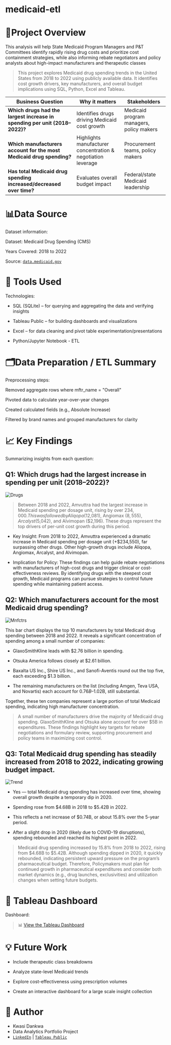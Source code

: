 # medicaid-etl

# 📌Project Overview
This analysis will help State Medicaid Program Managers and P&amp;T Committees identify rapidly rising drug costs and prioritize cost containment strategies, while also informing rebate negotiators and policy analysts about high-impact manufacturers and therapeutic classes

> This project explores Medicaid drug spending trends in the United States from 2018 to 2022 using publicly available data. It identifies cost growth drivers, key manufacturers, and overall budget implications using SQL, Python, Excel and Tableau.

| Business Question                                                                                 | Why it matters                                                         | Stakeholders                             |
| ------------------------------------------------------------------------------------------------- | ---------------------------------------------------------------------- | ---------------------------------------- |
| **Which drugs had the largest increase in spending per unit (2018–2022)?**                        | Identifies drugs driving Medicaid cost growth                          | Medicaid program managers, policy makers |
| **Which manufacturers account for the most Medicaid drug spending?**                              | Highlights manufacturer concentration & negotiation leverage           | Procurement teams, policy makers         |
| **Has total Medicaid drug spending increased/decreased over time?**                               | Evaluates overall budget impact                                        | Federal/state Medicaid leadership        |


# 📊Data Source
Dataset information:

Dataset: Medicaid Drug Spending (CMS)

Years Covered: 2018 to 2022

Source: [`data.medicaid.gov`](https://data.cms.gov/summary-statistics-on-use-and-payments/medicare-medicaid-spending-by-drug/medicaid-spending-by-drug/data)

# 🧰 Tools Used
Technologies:

* SQL (SQLite) – for querying and aggregating the data and verifying insights

* Tableau Public – for building dashboards and visualizations

* Excel – for data cleaning and pivot table experimentation/presentations

* Python/Jupyter Notebook - ETL

# 🗂️Data Preparation / ETL Summary
Preprocessing steps:

Removed aggregate rows where mftr_name = "Overall"

Pivoted data to calculate year-over-year changes

Created calculated fields (e.g., Absolute Increase)

Filtered by brand names and grouped manufacturers for clarity

# 📈 Key Findings
Summarizing insights from each question:

## Q1: **Which drugs had the largest increase in spending per unit (2018–2022)?**
![Drugs](images/Q1.png "Top 5 Drugs")

> Between 2018 and 2022, Amvuttra had the largest increase in Medicaid spending per dosage unit, rising by over $234,000. This was followed by Aliqopa ($12,081), Angiomax ($8,555), Arcalyst ($5,042), and Alvimopan ($2,196). These drugs represent the top drivers of per-unit cost growth during this period.

* Key Insight:
From 2018 to 2022, Amvuttra experienced a dramatic increase in Medicaid spending per dosage unit (+$234,550), far surpassing other drugs. Other high-growth drugs include Aliqopa, Angiomax, Arcalyst, and Alvimopan.

* Implication for Policy:
These findings can help guide rebate negotiations with manufacturers of high-cost drugs and trigger clinical or cost-effectiveness reviews. By identifying drugs with the steepest cost growth, Medicaid programs can pursue strategies to control future spending while maintaining patient access.

## Q2: **Which manufacturers account for the most Medicaid drug spending?**
![Mnfctrs](images/Q2.png "Top 10 Manufacturers")

This bar chart displays the top 10 manufacturers by total Medicaid drug spending between 2018 and 2022. It reveals a significant concentration of spending among a small number of companies:

* GlaxoSmithKline leads with $2.76 billion in spending.

* Otsuka America follows closely at $2.61 billion.

* Baxalta US Inc., Shire US Inc., and Sanofi-Aventis round out the top five, each exceeding $1.3 billion.

* The remaining manufacturers on the list (including Amgen, Teva USA, and Novartis) each account for $0.76B–$1.02B, still substantial.

Together, these ten companies represent a large portion of total Medicaid spending, indicating high manufacturer concentration.

> A small number of manufacturers drive the majority of Medicaid drug spending. GlaxoSmithKline and Otsuka alone account for over $5B in expenditures. These findings highlight key targets for rebate negotiations and formulary review, supporting procurement and policy teams in maximizing cost control.

## Q3: **Total Medicaid drug spending has steadily increased from 2018 to 2022, indicating growing budget impact.**
![Trend](images/Q3.png "Trend")
* Yes — total Medicaid drug spending has increased over time, showing overall growth despite a temporary dip in 2020.

* Spending rose from $4.68B in 2018 to $5.42B in 2022.

* This reflects a net increase of $0.74B, or about 15.8% over the 5-year period.

* After a slight drop in 2020 (likely due to COVID-19 disruptions), spending rebounded and reached its highest point in 2022.

> Medicaid drug spending increased by 15.8% from 2018 to 2022, rising from $4.68B to $5.42B. Although spending dipped in 2020, it quickly rebounded, indicating persistent upward pressure on the program’s pharmaceutical budget. Therefore, Policymakers must plan for continued growth in pharmaceutical expenditures and consider both market dynamics (e.g., drug launches, exclusivities) and utilization changes when setting future budgets.

# 🧩 Tableau Dashboard
Dashboard: 
> 📊 [View the Tableau Dashboard](https://public.tableau.com/views/RisingCostsKeyPlayersMedicaidDrugSpendingAnalysis2018-2022/Dashboard1?:language=en-GB&:sid=&:redirect=auth&:display_count=n&:origin=viz_share_link)

# 💡 Future Work
* Include therapeutic class breakdowns

* Analyze state-level Medicaid trends

* Explore cost-effectiveness using prescription volumes

* Create an interactive dashboard for a large scale insight collection

# 👤 Author
* Kwasi Dankwa
* Data Analytics Portfolio Project
* [`LinkedIn`](https://www.linkedin.com/in/kwasidankwa/) | [`Tableau Public`](https://public.tableau.com/app/profile/kwasi.dankwa/vizzes)









